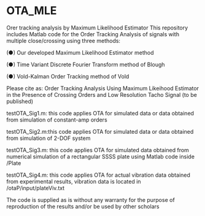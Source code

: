 # OTA_MLE
Orer tracking analysis by Maximum Likelihood Estimator
This repository includes Matlab code for the Order Tracking Analysis of signals with multiple close/crossing using three methods:

(●) Our developed Maximum Likelihood Estimator method

(●) Time Variant Discrete Fourier Transform method of Blough

(●) Vold-Kalman Order Tracking method of Vold

Please cite as:
Order Tracking Analysis Using Maximum Likeihood Estimator in the Presence of Crossing Orders and Low Resolution Tacho Signal
(to be published)

testOTA_Sig1.m: this code applies OTA for simulated data or data obtained from simulation of constant-amp orders

testOTA_Sig2.m:this code applies OTA for simulated data or data obtained from simulation of 2-DOF system

testOTA_Sig3.m: this code applies OTA for simulated data obtained from numerical simulation of a rectangular SSSS plate using Matlab code inside /Plate

testOTA_Sig4.m: this code applies OTA for actual vibration data obtained from experimental results, vibration data is located in /otaP/input/plateViv.txt

The code is supplied as is without any warranty for the purpose of reproduction of the results and/or be used by other scholars
